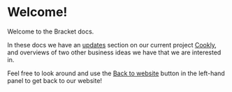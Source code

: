 # Welcome! 

Welcome to the Bracket docs.

In these docs we have an [updates](./updates/overview.md) section on our current project [Cookly](https://www.bracket.software/projects), and overviews of two other business ideas we have that we are interested in.

Feel free to look around and use the [Back to website](https://www.bracket.software) button in the left-hand panel to get back to our website!